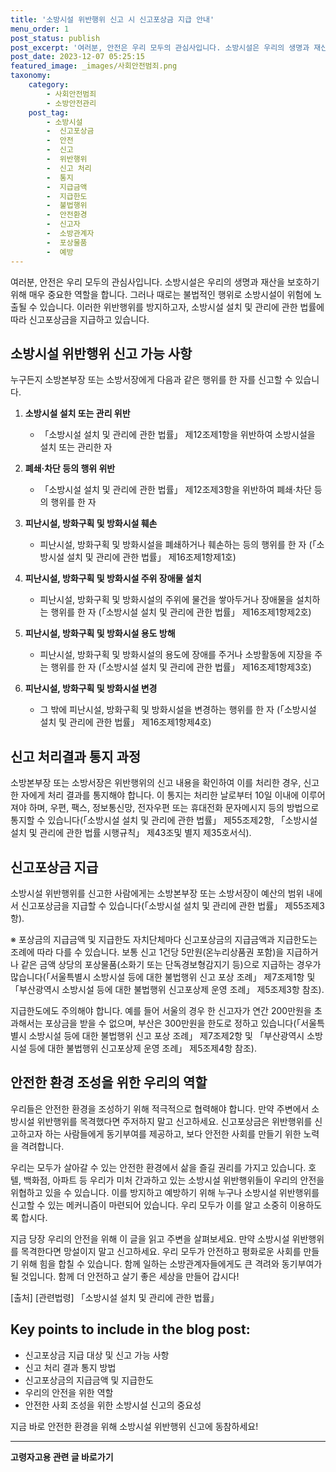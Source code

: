 ```yaml
---
title: '소방시설 위반행위 신고 시 신고포상금 지급 안내'
menu_order: 1
post_status: publish
post_excerpt: '여러분, 안전은 우리 모두의 관심사입니다. 소방시설은 우리의 생명과 재산을 보호하기 위해 매우 중요한 역할을 합니다. 그러나 때로는 불법적인 행위로 소방시설이 위험에 노출될 수 있습니다. 이러한 위반행위를 방지하고자, 소방시설 설치 및 관리에 관한 법률에 따라 신고포상금을 지급하고 있습니다.'
post_date: 2023-12-07 05:25:15
featured_image: _images/사회안전범죄.png
taxonomy:
    category:
        - 사회안전범죄
        - 소방안전관리
    post_tag:
        - 소방시설
        -  신고포상금
        -  안전
        -  신고
        -  위반행위
        -  신고 처리
        -  통지
        -  지급금액
        -  지급한도
        -  불법행위
        -  안전환경
        -  신고자
        -  소방관계자
        -  포상물품
        -  예방
---
```



여러분, 안전은 우리 모두의 관심사입니다. 소방시설은 우리의 생명과 재산을 보호하기 위해 매우 중요한 역할을 합니다. 그러나 때로는 불법적인 행위로 소방시설이 위험에 노출될 수 있습니다. 이러한 위반행위를 방지하고자, 소방시설 설치 및 관리에 관한 법률에 따라 신고포상금을 지급하고 있습니다.

## 소방시설 위반행위 신고 가능 사항

누구든지 소방본부장 또는 소방서장에게 다음과 같은 행위를 한 자를 신고할 수 있습니다.

1. **소방시설 설치 또는 관리 위반**
   - 「소방시설 설치 및 관리에 관한 법률」 제12조제1항을 위반하여 소방시설을 설치 또는 관리한 자

2. **폐쇄·차단 등의 행위 위반**
   - 「소방시설 설치 및 관리에 관한 법률」 제12조제3항을 위반하여 폐쇄·차단 등의 행위를 한 자

3. **피난시설, 방화구획 및 방화시설 훼손**
   - 피난시설, 방화구획 및 방화시설을 폐쇄하거나 훼손하는 등의 행위를 한 자 (「소방시설 설치 및 관리에 관한 법률」 제16조제1항제1호)

4. **피난시설, 방화구획 및 방화시설 주위 장애물 설치**
   - 피난시설, 방화구획 및 방화시설의 주위에 물건을 쌓아두거나 장애물을 설치하는 행위를 한 자 (「소방시설 설치 및 관리에 관한 법률」 제16조제1항제2호)

5. **피난시설, 방화구획 및 방화시설 용도 방해**
   - 피난시설, 방화구획 및 방화시설의 용도에 장애를 주거나 소방활동에 지장을 주는 행위를 한 자 (「소방시설 설치 및 관리에 관한 법률」 제16조제1항제3호)

6. **피난시설, 방화구획 및 방화시설 변경**
   - 그 밖에 피난시설, 방화구획 및 방화시설을 변경하는 행위를 한 자 (「소방시설 설치 및 관리에 관한 법률」 제16조제1항제4호)

## 신고 처리결과 통지 과정

소방본부장 또는 소방서장은 위반행위의 신고 내용을 확인하여 이를 처리한 경우, 신고한 자에게 처리 결과를 통지해야 합니다. 이 통지는 처리한 날로부터 10일 이내에 이루어져야 하며, 우편, 팩스, 정보통신망, 전자우편 또는 휴대전화 문자메시지 등의 방법으로 통지할 수 있습니다(「소방시설 설치 및 관리에 관한 법률」 제55조제2항, 「소방시설 설치 및 관리에 관한 법률 시행규칙」 제43조및 별지 제35호서식).

## 신고포상금 지급

소방시설 위반행위를 신고한 사람에게는 소방본부장 또는 소방서장이 예산의 범위 내에서 신고포상금을 지급할 수 있습니다(「소방시설 설치 및 관리에 관한 법률」 제55조제3항).

※ 포상금의 지급금액 및 지급한도
자치단체마다 신고포상금의 지급금액과 지급한도는 조례에 따라 다를 수 있습니다. 보통 신고 1건당 5만원(온누리상품권 포함)을 지급하거나 같은 금액 상당의 포상물품(소화기 또는 단독경보형감지기 등)으로 지급하는 경우가 많습니다(「서울특별시 소방시설 등에 대한 불법행위 신고 포상 조례」 제7조제1항 및 「부산광역시 소방시설 등에 대한 불법행위 신고포상제 운영 조례」 제5조제3항 참조).

지급한도에도 주의해야 합니다. 예를 들어 서울의 경우 한 신고자가 연간 200만원을 초과해서는 포상금을 받을 수 없으며, 부산은 300만원을 한도로 정하고 있습니다(「서울특별시 소방시설 등에 대한 불법행위 신고 포상 조례」 제7조제2항 및 「부산광역시 소방시설 등에 대한 불법행위 신고포상제 운영 조례」 제5조제4항 참조).

## 안전한 환경 조성을 위한 우리의 역할

우리들은 안전한 환경을 조성하기 위해 적극적으로 협력해야 합니다. 만약 주변에서 소방시설 위반행위를 목격했다면 주저하지 말고 신고하세요. 신고포상금은 위반행위를 신고하고자 하는 사람들에게 동기부여를 제공하고, 보다 안전한 사회를 만들기 위한 노력을 격려합니다.

우리는 모두가 살아갈 수 있는 안전한 환경에서 삶을 즐길 권리를 가지고 있습니다. 호텔, 백화점, 아파트 등 우리가 미처 간과하고 있는 소방시설 위반행위들이 우리의 안전을 위협하고 있을 수 있습니다. 이를 방지하고 예방하기 위해 누구나 소방시설 위반행위를 신고할 수 있는 메커니즘이 마련되어 있습니다. 우리 모두가 이를 알고 소중히 이용하도록 합시다.

지금 당장 우리의 안전을 위해 이 글을 읽고 주변을 살펴보세요. 만약 소방시설 위반행위를 목격한다면 망설이지 말고 신고하세요. 우리 모두가 안전하고 평화로운 사회를 만들기 위해 힘을 합칠 수 있습니다. 함께 일하는 소방관계자들에게도 큰 격려와 동기부여가 될 것입니다. 함께 더 안전하고 살기 좋은 세상을 만들어 갑시다!

[출처] [관련법령] 「소방시설 설치 및 관리에 관한 법률」

## Key points to include in the blog post:

- 신고포상금 지급 대상 및 신고 가능 사항 
- 신고 처리 결과 통지 방법 
- 신고포상금의 지급금액 및 지급한도 
- 우리의 안전을 위한 역할 
- 안전한 사회 조성을 위한 소방시설 신고의 중요성 

지금 바로 안전한 환경을 위해 소방시설 위반행위 신고에 동참하세요!
<!-- wp:separator -->
<hr class="wp-block-separator has-alpha-channel-opacity"/>
<!-- /wp:separator -->

<!-- wp:group {"backgroundColor":"base","layout":{"type":"constrained"}} -->
<div class="wp-block-group has-base-background-color has-background"><!-- wp:paragraph {"align":"center","fontSize":"medium"} -->
<p class="has-text-align-center has-large-font-size"><strong>고령자고용 관련 글 바로가기</strong></p>
<!-- /wp:paragraph -->


<!-- wp:latest-posts
{"categories":[{"id":10544,"count":19,"description":"","link":"https://uknowlaw.com/category/%ea%b3%a0%eb%a0%b9%ec%9e%90%ea%b3%a0%ec%9a%a9/","name":"고령자고용","slug":"고령자고용","taxonomy":"category","parent":0,"meta":[],"_links":{"self":[{"href":"https://uknowlaw.com/wp-json/wp/v2/categories/10544"}],"collection":[{"href":"https://uknowlaw.com/wp-json/wp/v2/categories"}],"about":[{"href":"https://uknowlaw.com/wp-json/wp/v2/taxonomies/category"}],"wp:post_type":[{"href":"https://uknowlaw.com/wp-json/wp/v2/posts?categories=10544"}],"curies":[{"name":"wp","href":"https://api.w.org/{rel}","templated":true}]}}],"postsToShow":100,"excerptLength":28,"postLayout":"grid","columns":2,"featuredImageAlign":"left","featuredImageSizeSlug":"large","fontSize":"small"} /--></div>
<!-- /wp:group -->